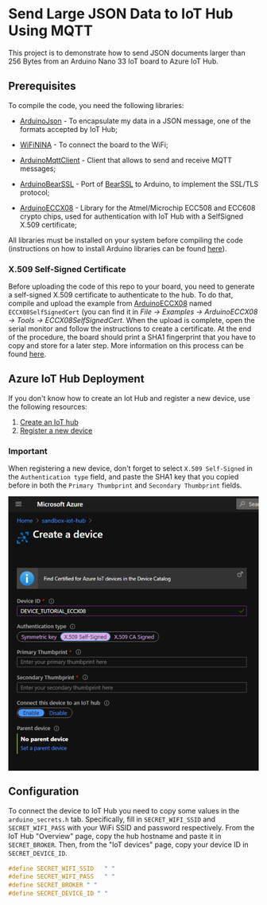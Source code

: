 # Send Large JSON Data to IoT Hub Using MQTT

This project is to demonstrate how to send JSON documents larger than 256 Bytes from an Arduino Nano 33 IoT board to Azure IoT Hub.

## Prerequisites

To compile the code, you need the following libraries:

- [ArduinoJson](https://arduinojson.org) - To encapsulate my data in a JSON message, one of the formats accepted by IoT Hub;

- [WiFiNINA](https://github.com/arduino-libraries/WiFiNINA) - To connect the board to the WiFi;

- [ArduinoMqttClient](https://github.com/arduino-libraries/ArduinoMqttClient) - Client that allows to send and receive MQTT messages;

- [ArduinoBearSSL](https://github.com/arduino-libraries/ArduinoBearSSL) - Port of [BearSSL](https://bearssl.org/) to Arduino, to implement the SSL/TLS protocol;

- [ArduinoECCX08](https://github.com/arduino-libraries/ArduinoECCX08) - Library for the Atmel/Microchip ECC508 and ECC608 crypto chips, used for authentication with IoT Hub with a SelfSigned X.509 certificate;

All libraries must be installed on your system before compiling the code (instructions on how to install Arduino libraries can be found [here](https://www.arduino.cc/en/guide/libraries)).

### X.509 Self-Signed Certificate

Before uploading the code of this repo to your board, you need to generate a self-signed X.509 certificate to authenticate to the hub. To do that, compile and upload the example from [ArduinoECCX08](https://github.com/arduino-libraries/ArduinoECCX08) named ``ECCX08SelfSignedCert`` (you can find it in *File -> Examples -> ArduinoECCX08 -> Tools -> ECCX08SelfSignedCert*. When the upload is complete, open the serial monitor and follow the instructions to create a certificate. At the end of the procedure, the board should print a SHA1 fingerprint that you have to copy and store for a later step. More information on this process can be found [here](https://www.hackster.io/Arduino_Genuino/securely-connecting-an-arduino-nb-1500-to-azure-iot-hub-af6470).

## Azure IoT Hub Deployment

If you don't know how to create an Iot Hub and register a new device, use the following resources:
1. [Create an IoT hub](https://docs.microsoft.com/en-us/azure/iot-hub/iot-hub-create-through-portal#create-an-iot-hub)
2. [Register a new device](https://docs.microsoft.com/en-us/azure/iot-hub/iot-hub-create-through-portal#register-a-new-device-in-the-iot-hub)

### Important

When registering a new device, don't forget to select ``X.509 Self-Signed`` in the ``Authentication type`` field, and paste the SHA1 key that you copied before in both the ``Primary Thumbprint`` and ``Secondary Thumbprint`` fields.

<img align="center" alt="Register a device" src="https://github.com/s-gregorini003/azure-iot-arduino-nano-33-iot/blob/master/img/register-device-iothub.png"/>  

## Configuration

To connect the device to IoT Hub you need to copy some values in the ``arduino_secrets.h`` tab. Specifically, fill in ``SECRET_WIFI_SSID`` and ``SECRET_WIFI_PASS`` with your WiFi SSID and password respectively. From the IoT Hub "Overview" page, copy the hub hostname and paste it in ``SECRET_BROKER``. Then, from the "IoT devices" page, copy your device ID in ``SECRET_DEVICE_ID``.

```c++
#define SECRET_WIFI_SSID   " " 
#define SECRET_WIFI_PASS   " "
#define SECRET_BROKER " "
#define SECRET_DEVICE_ID " "

```

